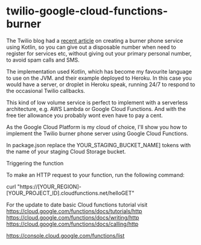 # twilio-google-cloud-functions-burner


The Twilio blog had a [recent article](https://www.twilio.com/blog/2017/07/building-a-fully-featured-burner-phone-with-kotlin.html) on creating a burner phone service using Kotlin,
so you can give out a disposable number when need to register for services etc, without
giving out your primary personal number, to avoid spam calls and SMS.

The implementation used Kotlin, which has become my favourite language to use on the JVM.
and their example deployed to Heroku. In this case you would have a server, or droplet in Heroku speak,
running 24/7 to respond to the occasional Twilio callbacks.

This kind of low volume service is perfect to implement with a serverless architecture,
e.g. AWS Lambda or Google Cloud Functions. And with the free tier allowance you probably wont even have to pay a cent.

As the Google Cloud Platform is my cloud of choice, I'll show you how to implement the Twilio
burner phone server using Google Cloud Functions.




In package.json replace the YOUR_STAGING_BUCKET_NAME] tokens with the name of your staging Cloud Storage bucket.


Triggering the function

To make an HTTP request to your function, run the following command:

curl "https://[YOUR_REGION]-[YOUR_PROJECT_ID].cloudfunctions.net/helloGET"


For the update to date basic Cloud functions tutorial visit
https://cloud.google.com/functions/docs/tutorials/http
https://cloud.google.com/functions/docs/writing/http
https://cloud.google.com/functions/docs/calling/http

https://console.cloud.google.com/functions/list